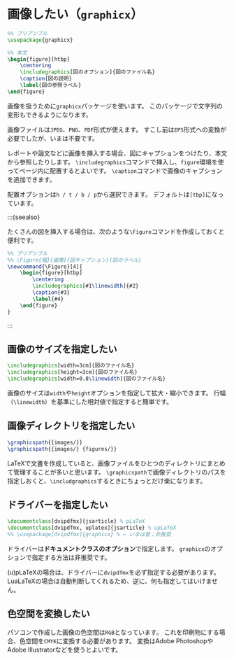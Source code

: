 # 画像したい（``graphicx``）

```latex
%% プリアンブル
\usepackage{graphicx}

%% 本文
\begin{figure}[htbp]
    \centering
    \includegraphics[図のオプション]{図のファイル名}
    \caption{図の説明}
    \label{図の参照ラベル}
\end{figure}
```

画像を扱うために``graphicx``パッケージを使います。
このパッケージで文字列の変形もできるようになります。

画像ファイルは``JPEG``、``PNG``、``PDF``形式が使えます。
すこし前は``EPS``形式への変換が必要でしたが、いまは不要です。

レポートや論文などに画像を挿入する場合、図にキャプションをつけたり、本文から参照したりします。
``\includegraphics``コマンドで挿入し、``figure``環境を使ってページ内に配置するとよいです。
``\caption``コマンドで画像のキャプションを追加できます。

配置オプションは``h / t / b / p``から選択できます。
デフォルトは``[tbp]``になっています。

:::{seealso}

たくさんの図を挿入する場合は、次のような``\Figure``コマンドを作成しておくと便利です。

```latex
%% プリアンブル
%% \Figure{幅}{画像}{図キャプション}{図のラベル}
\newcommand{\Figure}[4]{
    \begin{figure}[htbp]
        \centering
        \includegraphics[#1\linewidth]{#2}
        \caption{#3}
        \label{#4}
    \end{figure}
}
```

:::

## 画像のサイズを指定したい

```latex
\includegraphics[width=3cm]{図のファイル名}
\includegraphics[height=3cm]{図のファイル名}
\includegraphics[width=0.8\linewidth]{図のファイル名}
```

画像のサイズは``width``や``height``オプションを指定して拡大・縮小できます。
行幅（``\linewidth``）を基準にした相対値で指定すると簡単です。

## 画像ディレクトリを指定したい

```latex
\graphicspath{{images/}}
\graphicspath{{images/} {figures/}}
```

LaTeXで文書を作成していると、画像ファイルをひとつのディレクトリにまとめて管理することが多いと思います。
``\graphicspath``で画像ディレクトリのパスを指定しおくと、``\includgraphics``するときにちょっとだけ楽になります。

## ドライバーを指定したい

```latex
\documentclass[dvipdfmx]{jsarticle} % pLaTeX
\documentclass[dvipdfmx, uplatex]{jsarticle} % upLaTeX
%% \usepackage[dvipdfmx]{graphicx} % ← いまは昔；非推奨
```

ドライバーは**ドキュメントクラスのオプション**で指定します。
``graphicx``のオプションで指定する方法は非推奨です。

(u)pLaTeXの場合は、ドライバーに``dvipdfmx``を必ず指定する必要があります。
LuaLaTeXの場合は自動判断してくれるため、逆に、何も指定してはいけません。

## 色空間を変換したい

パソコンで作成した画像の色空間は``RGB``となっています。
これを印刷物にする場合、色空間を``CMYK``に変換する必要があります。
変換はAdobe PhotoshopやAdobe Illustratorなどを使うとよいです。
